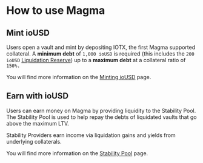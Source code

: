# How to use Magma

## Mint ioUSD

Users open a vault and mint by depositing IOTX, the first Magma supported collateral. A **minimum debt** of `1,000 ioUSD` is required (this includes the `200 ioUSD` [Liquidation Reserve](how-to-use-magma.md#liquidation-reserve)) up to a **maximum debt** at a collateral ratio of `150%.`

You will find more information on the [Minting ioUSD](../protocol-concepts/borrowing-iousd.md) page.

## Earn with ioUSD

Users can earn money on Magma by providing liquidity to the Stability Pool. The Stability Pool is used to help repay the debts of liquidated vaults that go above the maximum LTV.&#x20;

Stability Providers earn income via liquidation gains and yields from underlying collaterals.

You will find more information on the [Stability Pool](../protocol-concepts/stability-pool-and-liquidations.md) page.
